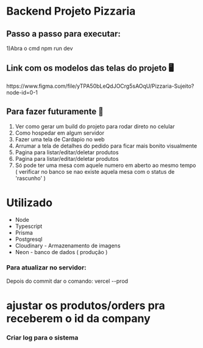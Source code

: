 <h1>Backend Projeto Pizzaria</h1>

<h2>Passo a passo para executar:</h2>

1)Abra o cmd npm run dev<br>
 
<h2>Link com os modelos das telas do projeto 🖥</h2>
https://www.figma.com/file/yTPA50bLeQdJOCrg5sAOqU/Pizzaria-Sujeito?node-id=0-1

<h2>  Para fazer futuramente 🚀</h2>

1) Ver como gerar um build do projeto para rodar direto no celular<br>
2) Como hospedar em algum servidor
3) Fazer uma tela de Cardapio no web
4) Arrumar a tela de detalhes do pedido para ficar mais bonito visualmente
5) Pagina para listar/editar/deletar produtos 
6) Pagina para listar/editar/deletar produtos 
7) Só pode ter uma mesa com aquele numero em aberto ao mesmo tempo ( verificar no banco se nao existe aquela mesa com o status de 'rascunho' )



# Utilizado

* Node
* Typescript
* Prisma
* Postgresql
* Cloudinary - Armazenamento de imagens
* Neon - banco de dados ( produção )



### Para atualizar no servidor:

Depois do commit dar o comando: vercel --prod


# ajustar os produtos/orders pra receberem o id da company


### Criar log para o sistema
